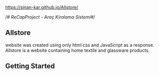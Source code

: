 https://sinan-kar.github.io/Allstore/


/*# ReCapProject - Araç Kiralama Sistemi#*/

## Allstore 
website was created using only html css and JavaScript as a response. Allstore is a website containing home textile and glassware products.
## Getting Started

